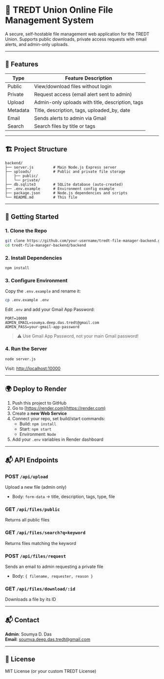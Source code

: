 # 📁 TREDT Union Online File Management System

A secure, self-hostable file management web application for the TREDT Union. Supports public downloads, private access requests with email alerts, and admin-only uploads.

---

## 🔧 Features

| Type       | Feature Description                                          |
|------------|--------------------------------------------------------------|
| Public     | View/download files without login                           |
| Private    | Request access (email alert sent to admin)                 |
| Upload     | Admin-only uploads with title, description, tags            |
| Metadata   | Title, description, tags, uploaded_by, date                 |
| Email      | Sends alerts to admin via Gmail                             |
| Search     | Search files by title or tags                               |

---

## 🏗️ Project Structure

```
backend/
├── server.js         # Main Node.js Express server
├── uploads/          # Public and private file storage
│   ├── public/
│   └── private/
├── db.sqlite3        # SQLite database (auto-created)
├── .env.example      # Environment config example
├── package.json      # Node.js dependencies and scripts
└── README.md         # This file
```

---

## 🚀 Getting Started

### 1. Clone the Repo
```bash
git clone https://github.com/your-username/tredt-file-manager-backend.git
cd tredt-file-manager-backend/backend
```

### 2. Install Dependencies
```bash
npm install
```

### 3. Configure Environment
Copy the `.env.example` and rename it:
```bash
cp .env.example .env
```
Edit `.env` and add your Gmail App Password:
```env
PORT=10000
ADMIN_EMAIL=soumya.deep.das.tredt@gmail.com
ADMIN_PASS=your-gmail-app-password
```

> ⚠️ Use Gmail App Password, not your main Gmail password!

### 4. Run the Server
```bash
node server.js
```
Visit: [http://localhost:10000](http://localhost:10000)

---

## 🌍 Deploy to Render

1. Push this project to GitHub
2. Go to [https://render.com](https://render.com)
3. Create a **new Web Service**
4. Connect your repo, set build/start commands:
   - Build: `npm install`
   - Start: `npm start`
   - Environment: `Node`
5. Add your `.env` variables in Render dashboard

---

## 📬 API Endpoints

### POST `/api/upload`
Upload a new file (admin only)
- Body: `form-data` → title, description, tags, type, file

### GET `/api/files/public`
Returns all public files

### GET `/api/files/search?q=keyword`
Returns files matching the keyword

### POST `/api/files/request`
Sends an email to admin requesting a private file
- Body: `{ filename, requester, reason }`

### GET `/api/files/download/:id`
Downloads a file by its ID

---

## 📬 Contact
**Admin**: Soumya D. Das  
**Email**: soumya.deep.das.tredt@gmail.com

---

## 📜 License
MIT License (or your custom TREDT License)
